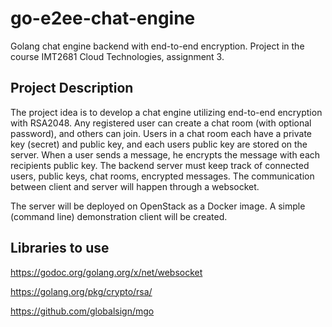 # go-e2ee-chat-engine
Golang chat engine backend with end-to-end encryption.
Project in the course IMT2681 Cloud Technologies, assignment 3.

## Project Description
The project idea is to develop a chat engine utilizing end-to-end encryption with RSA2048. Any registered user can create a chat room (with optional password), and others can join. Users in a chat room each have a private key (secret) and public key, and each users public key are stored on the server. When a user sends a message, he encrypts the message with each recipients public key. The backend server must keep track of connected users, public keys, chat rooms, encrypted messages. The communication between client and server will happen through a websocket.

The server will be deployed on OpenStack as a Docker image. A simple (command line) demonstration client will be created.

## Libraries to use
https://godoc.org/golang.org/x/net/websocket

https://golang.org/pkg/crypto/rsa/

https://github.com/globalsign/mgo
